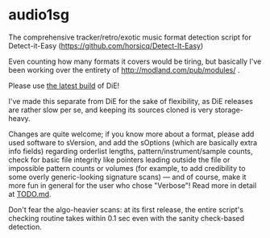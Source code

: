 # audio1sg
 The comprehensive tracker/retro/exotic music format detection script for Detect-it-Easy (https://github.com/horsicq/Detect-It-Easy)

Even counting how many formats it covers would be tiring, but basically I've been working over the entirety of http://modland.com/pub/modules/ .

Please use [the latest build](https://github.com/horsicq/Detect-It-Easy/releases/tag/Beta) of DiE!

I've made this separate from DiE for the sake of flexibility, as DiE releases are rather slow per se, and keeping its sources cloned is very storage-heavy.

Changes are quite welcome; if you know more about a format, please add used software to sVersion, and add the sOptions (which are basically extra info fields) regarding orderlist lengths, pattern/instrument/sample counts, check for basic file integrity like pointers leading outside the file or impossible pattern counts or volumes (for example, to add credibility to some overly generic-looking signature scans) — and of course, make it more fun in general for the user who chose "Verbose"! Read more in detail at [TODO.md](TODO.md).

Don't fear the algo-heavier scans: at its first release, the entire script's checking routine takes within 0.1 sec even with the sanity check-based detection.
 